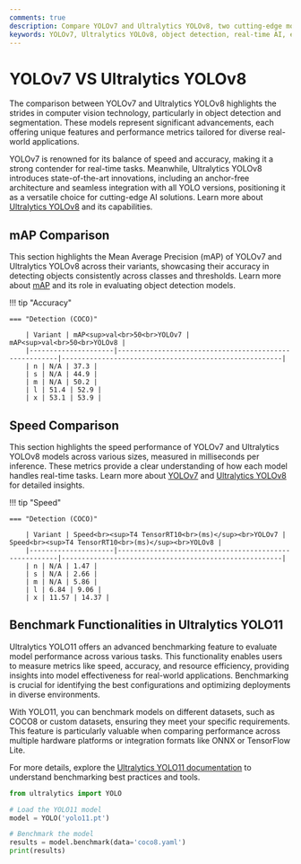 ```yaml
---
comments: true
description: Compare YOLOv7 and Ultralytics YOLOv8, two cutting-edge models in object detection and real-time AI. Discover their performance in computer vision, edge AI applications, and how they excel in accuracy, speed, and versatility.
keywords: YOLOv7, Ultralytics YOLOv8, object detection, real-time AI, edge AI, computer vision, machine learning, model comparison
---
```


# YOLOv7 VS Ultralytics YOLOv8

The comparison between YOLOv7 and Ultralytics YOLOv8 highlights the strides in computer vision technology, particularly in object detection and segmentation. These models represent significant advancements, each offering unique features and performance metrics tailored for diverse real-world applications.

YOLOv7 is renowned for its balance of speed and accuracy, making it a strong contender for real-time tasks. Meanwhile, Ultralytics YOLOv8 introduces state-of-the-art innovations, including an anchor-free architecture and seamless integration with all YOLO versions, positioning it as a versatile choice for cutting-edge AI solutions. Learn more about [Ultralytics YOLOv8](https://www.ultralytics.com/blog/introducing-ultralytics-yolov8) and its capabilities.


## mAP Comparison

This section highlights the Mean Average Precision (mAP) of YOLOv7 and Ultralytics YOLOv8 across their variants, showcasing their accuracy in detecting objects consistently across classes and thresholds. Learn more about [mAP](https://www.ultralytics.com/glossary/mean-average-precision-map) and its role in evaluating object detection models.


!!! tip "Accuracy"

	=== "Detection (COCO)"

		| Variant | mAP<sup>val<br>50<br>YOLOv7 | mAP<sup>val<br>50<br>YOLOv8 |
		|---------------------|-------------------------------------------------------|-------------------------------------------------------|
		| n | N/A | 37.3 |
		| s | N/A | 44.9 |
		| m | N/A | 50.2 |
		| l | 51.4 | 52.9 |
		| x | 53.1 | 53.9 |
		

## Speed Comparison

This section highlights the speed performance of YOLOv7 and Ultralytics YOLOv8 models across various sizes, measured in milliseconds per inference. These metrics provide a clear understanding of how each model handles real-time tasks. Learn more about [YOLOv7](https://docs.ultralytics.com/models/yolov7/) and [Ultralytics YOLOv8](https://www.ultralytics.com/blog/object-detection-with-a-pre-trained-ultralytics-yolov8-model) for detailed insights.


!!! tip "Speed"

	=== "Detection (COCO)"

		| Variant | Speed<br><sup>T4 TensorRT10<br>(ms)</sup><br>YOLOv7 | Speed<br><sup>T4 TensorRT10<br>(ms)</sup><br>YOLOv8 |
		|---------------------|-------------------------------------------------------|-------------------------------------------------------|
		| n | N/A | 1.47 |
		| s | N/A | 2.66 |
		| m | N/A | 5.86 |
		| l | 6.84 | 9.06 |
		| x | 11.57 | 14.37 |

## Benchmark Functionalities in Ultralytics YOLO11

Ultralytics YOLO11 offers an advanced benchmarking feature to evaluate model performance across various tasks. This functionality enables users to measure metrics like speed, accuracy, and resource efficiency, providing insights into model effectiveness for real-world applications. Benchmarking is crucial for identifying the best configurations and optimizing deployments in diverse environments.

With YOLO11, you can benchmark models on different datasets, such as COCO8 or custom datasets, ensuring they meet your specific requirements. This feature is particularly valuable when comparing performance across multiple hardware platforms or integration formats like ONNX or TensorFlow Lite.

For more details, explore the [Ultralytics YOLO11 documentation](https://docs.ultralytics.com/guides/) to understand benchmarking best practices and tools.

```python
from ultralytics import YOLO

# Load the YOLO11 model
model = YOLO('yolo11.pt')

# Benchmark the model
results = model.benchmark(data='coco8.yaml')
print(results)
```
